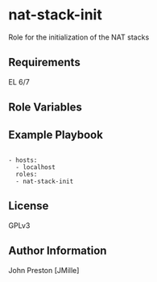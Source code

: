 nat-stack-init
==============

Role for the initialization of the NAT stacks

Requirements
------------

EL 6/7

Role Variables
--------------

Example Playbook
----------------

```

- hosts:
  - localhost
  roles:
  - nat-stack-init

```

License
-------

GPLv3

Author Information
------------------

John Preston [JMille]

